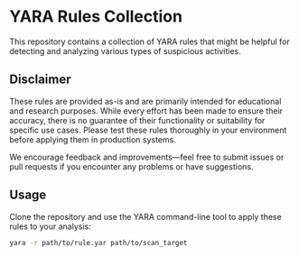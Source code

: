# YARA Rules Collection
This repository contains a collection of YARA rules that might be helpful for detecting and analyzing various types of suspicious activities.

## Disclaimer
These rules are provided as-is and are primarily intended for educational and research purposes. While every effort has been made to ensure their accuracy, there is no guarantee of their functionality or suitability for specific use cases. Please test these rules thoroughly in your environment before applying them in production systems. 

We encourage feedback and improvements—feel free to submit issues or pull requests if you encounter any problems or have suggestions.

## Usage
Clone the repository and use the YARA command-line tool to apply these rules to your analysis:
```bash
yara -r path/to/rule.yar path/to/scan_target
